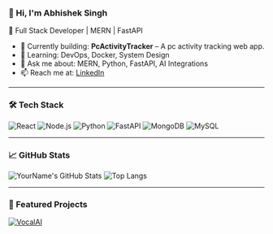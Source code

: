 ### 👋 Hi, I'm Abhishek Singh

🚀 Full Stack Developer | MERN | FastAPI 

- 🔭 Currently building: **PcActivityTracker** – A pc activity tracking web app.
- 🌱 Learning: DevOps, Docker, System Design
- 💬 Ask me about: MERN, Python, FastAPI, AI Integrations
- 📫 Reach me at: [LinkedIn](https://linkedin.com/in/yourname)

---

### 🛠️ Tech Stack
![React](https://img.shields.io/badge/-React-black?style=flat-square&logo=react)
![Node.js](https://img.shields.io/badge/-Node.js-black?style=flat-square&logo=node.js)
![Python](https://img.shields.io/badge/-Python-black?style=flat-square&logo=python)
![FastAPI](https://img.shields.io/badge/-FastAPI-black?style=flat-square&logo=fastapi)
![MongoDB](https://img.shields.io/badge/-MongoDB-black?style=flat-square&logo=mongodb)
![MySQL](https://img.shields.io/badge/-MySQL-black?style=flat-square&logo=mysql)

---

### 📈 GitHub Stats
![YourName's GitHub Stats](https://github-readme-stats.vercel.app/api?username=yourusername&show_icons=true&theme=radical)
![Top Langs](https://github-readme-stats.vercel.app/api/top-langs/?username=yourusername&layout=compact&theme=radical)

---

### 🚀 Featured Projects
[![VocalAI](https://github-readme-stats.vercel.app/api/pin/?username=yourusername&repo=VocalAI&theme=radical)](https://github.com/yourusername/VocalAI)
